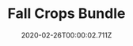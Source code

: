 ---
templateKey: blog-post
featuredpost: false
date: 2020-02-26T00:00:02.711Z
featuredimage: /img/Fall_Crops_Bundle.png
title: Fall Crops Bundle
description: Pantry
count: 4 out of 4
reward: Bee House (1)
tags:
  - Corn
  - Eggplant
  - Pumpkin
  - Yam
  - bundle
  - Pantry
---